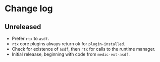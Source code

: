 # Change log

## Unreleased

- Prefer `rtx` to `asdf`.
- `rtx` core plugins always return ok for `plugin-installed`.
- Check for existence of `asdf`, then `rtx` for calls to the runtime manager.
- Initial releaase, beginning with code from `medic-ext-asdf`.
